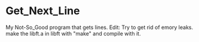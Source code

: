 # Get_Next_Line
My Not-So_Good program that gets lines.
Edit: Try to get rid of emory leaks.
make the libft.a in libft with "make"
and compile with it.


